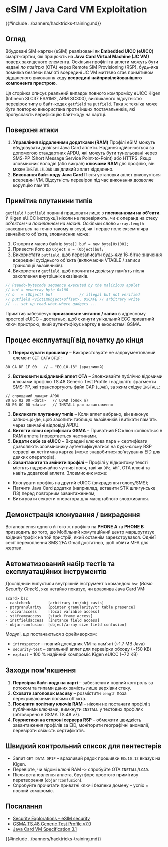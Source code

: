 # eSIM / Java Card VM Exploitation

{{#include ../banners/hacktricks-training.md}}

## Огляд
Вбудовані SIM-картки (eSIM) реалізовані як **Embedded UICC (eUICC)** смарт-картки, які працюють на **Java Card Virtual Machine (JC VM)** поверх захищеного елемента. Оскільки профілі та аплети можуть бути надані *по повітрю* (OTA) через Remote SIM Provisioning (RSP), будь-яка помилка безпеки пам'яті всередині JC VM миттєво стає примітивом віддаленого виконання коду **всередині найпривілейованішого компонента пристрою**.

Ця сторінка описує реальний випадок повного компромісу eUICC Kigen (Infineon SLC37 ESA1M2, ARM SC300), викликаного відсутністю перевірок типу в байт-кодах `getfield` та `putfield`. Така ж техніка може бути повторно використана проти інших постачальників, які пропускають верифікацію байт-коду на картці.

## Поверхня атаки
1. **Управління віддаленими додатками (RAM)**
Профілі eSIM можуть вбудовувати довільні Java Card аплети. Надання здійснюється за допомогою стандартних APDU, які можуть бути тунельовані через SMS-PP (Short Message Service Point-to-Point) або HTTPS. Якщо зловмисник володіє (або викрав) **ключами RAM** для профілю, він може `INSTALL`/`LOAD` шкідливий аплет віддалено.
2. **Виконання байт-коду Java Card**
Після установки аплет виконується всередині VM. Відсутність перевірок під час виконання дозволяє корупцію пам'яті.

## Примітив плутанини типів
`getfield` / `putfield` повинні працювати лише з **посиланнями на об'єкти**. У Kigen eUICC інструкції ніколи не перевіряють, чи є операнд на стеку *об'єктом* чи *посиланням на масив*. Оскільки слово `array.length` знаходиться на точно такому ж зсуві, як і перше поле екземпляра звичайного об'єкта, зловмисник може:

1. Створити масив байтів `byte[] buf = new byte[0x100];`
2. Привести його до `Object o = (Object)buf;`
3. Використати `putfield`, щоб перезаписати *будь-яке* 16-бітне значення всередині сусіднього об'єкта (включаючи VTABLE / записи трансляції вказівників).
4. Використати `getfield`, щоб прочитати *довільну* пам'ять після захоплення внутрішніх вказівників.
```java
// Pseudo-bytecode sequence executed by the malicious applet
// buf = newarray byte 0x100
// o   = (Object) buf            // illegal but not verified
// putfield <victimObject+offset>, 0xCAFE // arbitrary write
// ... set up read-what-where gadgets ...
```
Примітив забезпечує **произвольне читання / запис** в адресному просторі eUICC – достатньо, щоб скинути унікальний ECC приватний ключ пристрою, який аутентифікує картку в екосистемі GSMA.

## Процес експлуатації від початку до кінця
1. **Перерахувати прошивку** – Використовуйте не задокументований елемент `GET DATA` `DF1F`:
```
80 CA DF 1F 00   // → "ECu10.13" (вразливий)
```
2. **Встановити шкідливий аплет OTA** – Зловживайте публічно відомими ключами профілю TS.48 Generic Test Profile і надішліть фрагменти SMS-PP, які транспортують файл CAP (`LOAD`), за яким слідує `INSTALL`:
```
// спрощений ланцюг APDU
80 E6 02 00 <data>   // LOAD (блок n)
80 E6 0C 00 <data>   // INSTALL для завантаження
```
3. **Викликати плутанину типів** – Коли аплет вибрано, він виконує запис-що-де, щоб захопити таблицю вказівників і витікати пам'ять через звичайні відповіді APDU.
4. **Витягти ключ сертифіката GSMA** – Приватний EC ключ копіюється в RAM аплета і повертається частинами.
5. **Видати себе за eUICC** – Вкрадені ключова пара + сертифікати дозволяють зловмиснику аутентифікуватися на *будь-якому* RSP сервері як легітимна картка (може знадобитися зв'язування EID для деяких операторів).
6. **Завантажити та змінити профілі** – Профілі у відкритому тексті містять надзвичайно чутливі поля, такі як `OPc`, `AMF`, OTA ключі та навіть додаткові аплети. Зловмисник може:
* Клонувати профіль на другий eUICC (викрадення голосу/SMS);
* Патчити Java Card додатки (наприклад, вставити STK шпигунське ПЗ) перед повторним завантаженням;
* Витягувати секрети оператора для масштабного зловживання.

## Демонстрація клонування / викрадення
Встановлення одного й того ж профілю на **PHONE A** та **PHONE B** призводить до того, що Мобільний комутаційний центр маршрутизує вхідний трафік на той пристрій, який останнім зареєструвався. Однієї сесії перехоплення SMS 2FA Gmail достатньо, щоб обійти MFA для жертви.

## Автоматизований набір тестів та експлуатаційних інструментів
Дослідники випустили внутрішній інструмент з командою `bsc` (*Basic Security Check*), яка негайно показує, чи вразлива Java Card VM:
```
scard> bsc
- castcheck        [arbitrary int/obj casts]
- ptrgranularity   [pointer granularity/tr table presence]
- locvaraccess     [local variable access]
- stkframeaccess   [stack frame access]
- instfieldaccess  [instance field access]
- objarrconfusion  [object/array size field confusion]
```
Модулі, що постачаються з фреймворком:
* `introspector` – повний дослідник VM та пам'яті (~1.7 MB Java)
* `security-test` – загальний аплет для перевірки обходу (~150 KB)
* `exploit`       – 100 % надійний компроміс Kigen eUICC (~72 KB)

## Заходи пом'якшення
1. **Перевірка байт-коду на карті** – забезпечити повний контроль за потоком та типами даних замість лише верхівки стеку.
2. **Сховати заголовок масиву** – розмістити `length` поза перекриваючими полями об'єкта.
3. **Посилити політику ключів RAM** – ніколи не постачати профілі з публічними ключами; вимкнути `INSTALL` у тестових профілях (обговорено в GSMA TS.48 v7).
4. **Геуристики на стороні сервера RSP** – обмежити швидкість завантаження профілів за EID, моніторити географічні аномалії, перевіряти свіжість сертифікатів.

## Швидкий контрольний список для пентестерів
* Запит `GET DATA DF1F` – вразливий рядок прошивки `ECu10.13` вказує на Kigen.
* Перевірте, чи відомі ключі RAM ‑> спробуйте OTA `INSTALL`/`LOAD`.
* Після встановлення аплета, брутфорс простого примітиву перетворення (`objarrconfusion`).
* Спробуйте прочитати приватні ключі безпеки домену – успіх = повний компроміс.

## Посилання
- [Security Explorations – eSIM security](https://security-explorations.com/esim-security.html)
- [GSMA TS.48 Generic Test Profile v7.0](https://www.gsma.com/get-involved/working-groups/gsma_resources/ts-48-v7-0-generic-euicc-test-profile-for-device-testing/)
- [Java Card VM Specification 3.1](https://docs.oracle.com/en/java/javacard/3.1/jc-vm-spec/F12650_05.pdf)

{{#include ../banners/hacktricks-training.md}}
